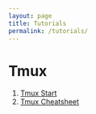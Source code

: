 ```yaml
---
layout: page
title: Tutorials
permalink: /tutorials/
---
```


# Tmux

1. [Tmux Start](http://localhost:4000/linux/tmux/2017/05/04/tmux-start.html)
2. [Tmux Cheatsheet](http://localhost:4000/linux/tmux/2017/05/05/tmux-cheatsheet.html)

